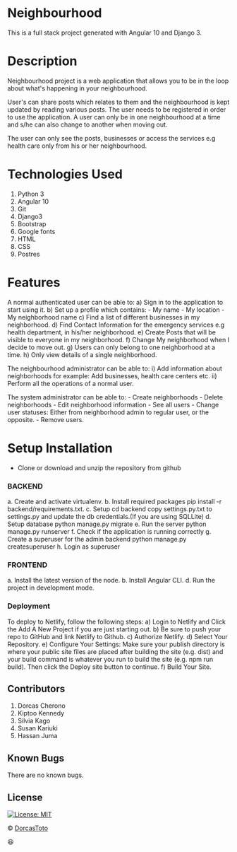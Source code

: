 # Neighbourhood

This is a full stack project generated with Angular 10 and Django 3.

# Description

Neighbourhood project is a web application that allows you to be in the loop about what's happening in your neighbourhood.

User's can share posts which relates to them and the neighbourhood is kept updated by reading various posts. The user needs to be registered in order to use the application. A user can only be in one neighbourhood at a time and s/he can also change to another when moving out. 

The user can only see the posts, businesses or access the services e.g health care only from his or her neighbourhood. 

# Technologies Used

1. Python 3
2. Angular 10
2. Git
3. Django3
4. Bootstrap
5. Google fonts
6. HTML
7. CSS
8. Postres

# Features

A normal authenticated user can be able to:
    a) Sign in to the application to start using it.
    b) Set up a profile which contains:
        - My name 
        - My location 
        - My neighborhood name 
    c) Find a list of different businesses in my neighborhood.
    d) Find Contact Information for the emergency services e.g health department, in his/her 
       neighborhood.
    e) Create Posts that will be visible to everyone in my neighborhood.
    f) Change My neighborhood when I decide to move out.
    g) Users can only belong to one neighborhood at a time.
    h) Only view details of a single neighborhood.

The neighbourhood administrator can be able to:
    i)  Add information about neighborhoods for example: Add businesses, health care centers etc.
    ii) Perform all the operations of a normal user.

The system administrator can be able to:
    - Create neighborhoods
    - Delete neighborhoods 
    - Edit neighborhood information
    - See all users
    - Change user statuses: Either from neighborhood admin to regular user, or the opposite.
    - Remove users.

# Setup Installation

- Clone or download and unzip the repository from github 

### BACKEND

a. Create and activate virtualenv.
b. Install required packages
pip install -r backend/requirements.txt.
c. Setup
cd backend copy settings.py.txt to settings.py and update the db credentials.(If you are using SQLLite)
d. Setup database
python manage.py migrate
e. Run the server
python manage.py runserver
f. Check if the application is running correctly
g. Create a superuser for the admin backend
python manage.py createsuperuser
h. Login as superuser

### FRONTEND

a. Install the latest version of the node.
b. Install Angular CLI.
d. Run the project in development mode.

### Deployment

To deploy to Netlify, follow the following steps:
    a) Login to Netlify and Click the Add A New Project if you are just starting out.
    b) Be sure to push your repo to GitHub and link Netlify to Github.
    c) Authorize Netlify.
    d) Select Your Repository.
    e) Configure Your Settings: Make sure your publish directory is where your public site files are placed after building the site (e.g. dist) and your build command is whatever you run to build the site (e.g. npm run build). Then click the Deploy site button to continue.
    f) Build Your Site. 

## Contributors
1. Dorcas Cherono
2. Kiptoo Kennedy
3. Silvia Kago
4. Susan Kariuki
5. Hassan Juma

## Known Bugs
There are no known bugs.

## License

[![License: MIT](https://img.shields.io/badge/License-MIT-yellow.svg)](https://github.com/DorcasToto/Neighborhood-Frontend/blob/master/LICENSE)

© [DorcasToto](https://github.com/DorcasToto)

:satisfied: